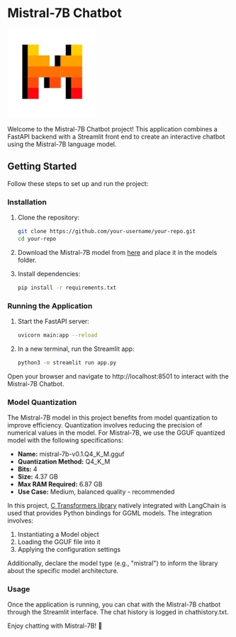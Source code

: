 # Mistral-7B Chatbot

![Mistral Chatbot](images/mistral.png)

Welcome to the Mistral-7B Chatbot project! This application combines a FastAPI backend with a Streamlit front end to create an interactive chatbot using the Mistral-7B language model.

## Getting Started

Follow these steps to set up and run the project:

### Installation

1. Clone the repository:

   ```bash
   git clone https://github.com/your-username/your-repo.git
   cd your-repo

2. Download the Mistral-7B model from [here](https://huggingface.co/TheBloke/Mistral-7B-v0.1-GGUF) and place it in the models folder.

3. Install dependencies:

   ```bash
   pip install -r requirements.txt
   
### Running the Application

1. Start the FastAPI server:

   ```bash
   uvicorn main:app --reload
2. In a new terminal, run the Streamlit app:

   ```bash
   python3 -m streamlit run app.py

Open your browser and navigate to http://localhost:8501 to interact with the Mistral-7B Chatbot.

### Model Quantization

The Mistral-7B model in this project benefits from model quantization to improve efficiency. Quantization involves reducing the precision of numerical values in the model. For Mistral-7B, we use the GGUF quantized model with the following specifications:

- **Name:** mistral-7b-v0.1.Q4_K_M.gguf
- **Quantization Method:** Q4_K_M
- **Bits:** 4
- **Size:** 4.37 GB
- **Max RAM Required:** 6.87 GB
- **Use Case:** Medium, balanced quality - recommended

In this project, [C Transformers library](https://python.langchain.com/docs/integrations/providers/ctransformers)  natively integrated with LangChain is used that provides Python bindings for GGML models. The integration involves:

1. Instantiating a Model object
2. Loading the GGUF file into it
3. Applying the configuration settings

Additionally, declare the model type (e.g., "mistral") to inform the library about the specific model architecture.


### Usage
Once the application is running, you can chat with the Mistral-7B chatbot through the Streamlit interface. The chat history is logged in chathistory.txt.

Enjoy chatting with Mistral-7B! 🤖

